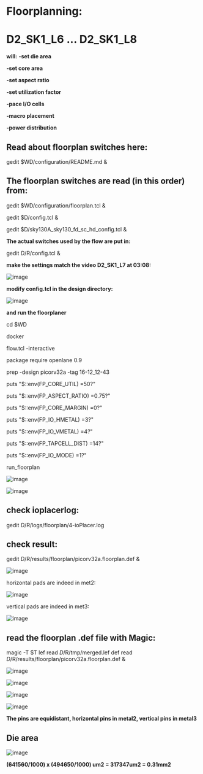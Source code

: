 
# Floorplanning:

# D2_SK1_L6 ... D2_SK1_L8

**will:**
**-set die area**

**-set core area**

**-set aspect ratio**

**-set utilization factor**

**-pace I/O cells**

**-macro placement**

**-power distribution**



## Read about floorplan switches here:

gedit $WD/configuration/README.md &



## The floorplan switches are read (in this order) from:

gedit $WD/configuration/floorplan.tcl &

gedit $D/config.tcl &

gedit $D/sky130A_sky130_fd_sc_hd_config.tcl &

**The actual switches used by the flow are put in:**

gedit $D/$R/config.tcl &


**make the settings match the video D2_SK1_L7 at 03:08:**

![image](https://github.com/user-attachments/assets/e410a4eb-ab79-4a23-8cf5-0032ecbed258)

**modify config.tcl in the design directory:**

![image](https://github.com/user-attachments/assets/1f23c04d-e975-4cca-b223-5e96c49ab8c7)

**and run the floorplaner**

cd $WD

docker

flow.tcl -interactive

package require openlane 0.9

prep -design picorv32a -tag 16-12_12-43

puts "$::env(FP_CORE_UTIL) =50?"

puts "$::env(FP_ASPECT_RATIO) =0.75?"

puts "$::env(FP_CORE_MARGIN) =0?"

puts "$::env(FP_IO_HMETAL) =3?"

puts "$::env(FP_IO_VMETAL) =4?"

puts "$::env(FP_TAPCELL_DIST) =14?"

puts "$::env(FP_IO_MODE) =1?"

run_floorplan

![image](https://github.com/user-attachments/assets/8109629b-5971-4e23-9cda-ba18494c3cc9)

![image](https://github.com/user-attachments/assets/4d0cb450-fbc4-410f-849e-f73c68f1aea6)


## check ioplacerlog:

gedit $D/$R/logs/floorplan/4-ioPlacer.log

## check result:

gedit $D/$R/results/floorplan/picorv32a.floorplan.def &

![image](https://github.com/user-attachments/assets/997b5c05-a245-4e62-bb6d-2e7d1701ecf3)

horizontal pads are indeed in met2:

![image](https://github.com/user-attachments/assets/e889cbb2-cdd8-45d8-a66e-787aff5191cc)

vertical pads are indeed in met3:

![image](https://github.com/user-attachments/assets/3fe933bf-d230-4555-bc98-bce44864e515)


## read the floorplan .def file with Magic:

magic -T $T lef read $D/$R/tmp/merged.lef def read $D/$R/results/floorplan/picorv32a.floorplan.def &

![image](https://github.com/user-attachments/assets/a80c170b-a281-4e87-9929-2397e1a85f82)

![image](https://github.com/user-attachments/assets/f9c7907b-519f-4189-8365-8902548e6c45)

![image](https://github.com/user-attachments/assets/75a3ab6b-1ea0-4f1f-8ce4-718088f7a493)

![image](https://github.com/user-attachments/assets/2cca46b0-9248-4be2-bdd3-01b46e122bd5)

**The pins are equidistant, horizontal pins in metal2, vertical pins in metal3**

## Die area

![image](https://github.com/user-attachments/assets/38310e49-6264-4bae-8896-f8810cb93523)

**(641560/1000) x  (494650/1000) um2 = 317347um2 = 0.31mm2**

